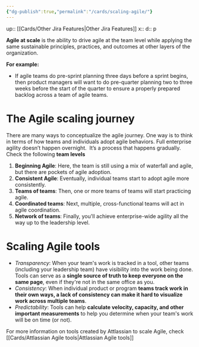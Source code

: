 ```yaml
---
{"dg-publish":true,"permalink":"/cards/scaling-agile/"}
---
```


up:: [[Cards/Other Jira Features\|Other Jira Features]] 
x:: 
d:: p

**Agile at scale** is the ability to drive agile at the team level while applying the same sustainable principles, practices, and outcomes at other layers of the organization.

**For example:**
- If agile teams do pre-sprint planning three days before a sprint begins, then product managers will want to do pre-quarter planning two to three weeks before the start of the quarter to ensure a properly prepared backlog across a team of agile teams.

# The Agile scaling journey

There are many ways to conceptualize the agile journey. One way is to think in terms of how teams and individuals adopt agile behaviors. Full enterprise agility doesn’t happen overnight.  It’s a process that happens gradually. Check the following **team levels**

1. **Beginning Agile**: Here, the team is still using a mix of waterfall and agile, but there are pockets of agile adoption.
2. **Consistent Agile**: Eventually, individual teams start to adopt agile more consistently.
3. **Teams of teams**: Then, one or more teams of teams will start practicing agile.
4. **Coordinated teams**: Next, multiple, cross-functional teams will act in agile coordination.
5. **Network of teams**: Finally, you'll achieve enterprise-wide agility all the way up to the leadership level.

# Scaling Agile tools

- *Transparency*: When your team's work is tracked in a tool, other teams (including your leadership team) have visibility into the work being done. Tools can serve as a **single source of truth to keep everyone on the same page**, even if they're not in the same office as you.
- *Consistency*: When individual product or program **teams track work in their own ways, a lack of consistency can make it hard to visualize work across multiple teams**.
- *Predictability*: Tools can help **calculate velocity, capacity, and other important measurements** to help you determine when your team's work will be on time (or not).

For more information on tools created by Attlassian to scale Agile, check [[Cards/Attlassian Agile tools\|Attlassian Agile tools]]







